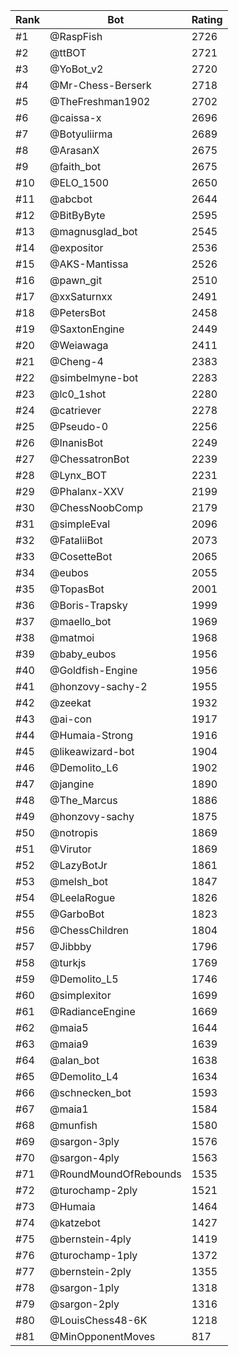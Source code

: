Rank|Bot|Rating
---|---|---
#1|@RaspFish|2726
#2|@ttBOT|2721
#3|@YoBot_v2|2720
#4|@Mr-Chess-Berserk|2718
#5|@TheFreshman1902|2702
#6|@caissa-x|2696
#7|@Botyuliirma|2689
#8|@ArasanX|2675
#9|@faith_bot|2675
#10|@ELO_1500|2650
#11|@abcbot|2644
#12|@BitByByte|2595
#13|@magnusglad_bot|2545
#14|@expositor|2536
#15|@AKS-Mantissa|2526
#16|@pawn_git|2510
#17|@xxSaturnxx|2491
#18|@PetersBot|2458
#19|@SaxtonEngine|2449
#20|@Weiawaga|2411
#21|@Cheng-4|2383
#22|@simbelmyne-bot|2283
#23|@lc0_1shot|2280
#24|@catriever|2278
#25|@Pseudo-0|2256
#26|@InanisBot|2249
#27|@ChessatronBot|2239
#28|@Lynx_BOT|2231
#29|@Phalanx-XXV|2199
#30|@ChessNoobComp|2179
#31|@simpleEval|2096
#32|@FataliiBot|2073
#33|@CosetteBot|2065
#34|@eubos|2055
#35|@TopasBot|2001
#36|@Boris-Trapsky|1999
#37|@maello_bot|1969
#38|@matmoi|1968
#39|@baby_eubos|1956
#40|@Goldfish-Engine|1956
#41|@honzovy-sachy-2|1955
#42|@zeekat|1932
#43|@ai-con|1917
#44|@Humaia-Strong|1916
#45|@likeawizard-bot|1904
#46|@Demolito_L6|1902
#47|@jangine|1890
#48|@The_Marcus|1886
#49|@honzovy-sachy|1875
#50|@notropis|1869
#51|@Virutor|1869
#52|@LazyBotJr|1861
#53|@melsh_bot|1847
#54|@LeelaRogue|1826
#55|@GarboBot|1823
#56|@ChessChildren|1804
#57|@Jibbby|1796
#58|@turkjs|1769
#59|@Demolito_L5|1746
#60|@simplexitor|1699
#61|@RadianceEngine|1669
#62|@maia5|1644
#63|@maia9|1639
#64|@alan_bot|1638
#65|@Demolito_L4|1634
#66|@schnecken_bot|1593
#67|@maia1|1584
#68|@munfish|1580
#69|@sargon-3ply|1576
#70|@sargon-4ply|1563
#71|@RoundMoundOfRebounds|1535
#72|@turochamp-2ply|1521
#73|@Humaia|1464
#74|@katzebot|1427
#75|@bernstein-4ply|1419
#76|@turochamp-1ply|1372
#77|@bernstein-2ply|1355
#78|@sargon-1ply|1318
#79|@sargon-2ply|1316
#80|@LouisChess48-6K|1218
#81|@MinOpponentMoves|817
